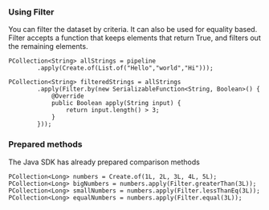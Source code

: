 ### Using Filter

You can filter the dataset by criteria. It can also be used for equality based. Filter accepts a function that keeps elements that return True, and filters out the remaining elements.

```
PCollection<String> allStrings = pipeline
        .apply(Create.of(List.of("Hello","world","Hi")));
                
PCollection<String> filteredStrings = allStrings
        .apply(Filter.by(new SerializableFunction<String, Boolean>() {
            @Override
            public Boolean apply(String input) {
                return input.length() > 3;
            }
        }));
```

### Prepared methods

The Java SDK has already prepared comparison methods

```
PCollection<Long> numbers = Create.of(1L, 2L, 3L, 4L, 5L);
PCollection<Long> bigNumbers = numbers.apply(Filter.greaterThan(3L));
PCollection<Long> smallNumbers = numbers.apply(Filter.lessThanEq(3L));
PCollection<Long> equalNumbers = numbers.apply(Filter.equal(3L));
```


